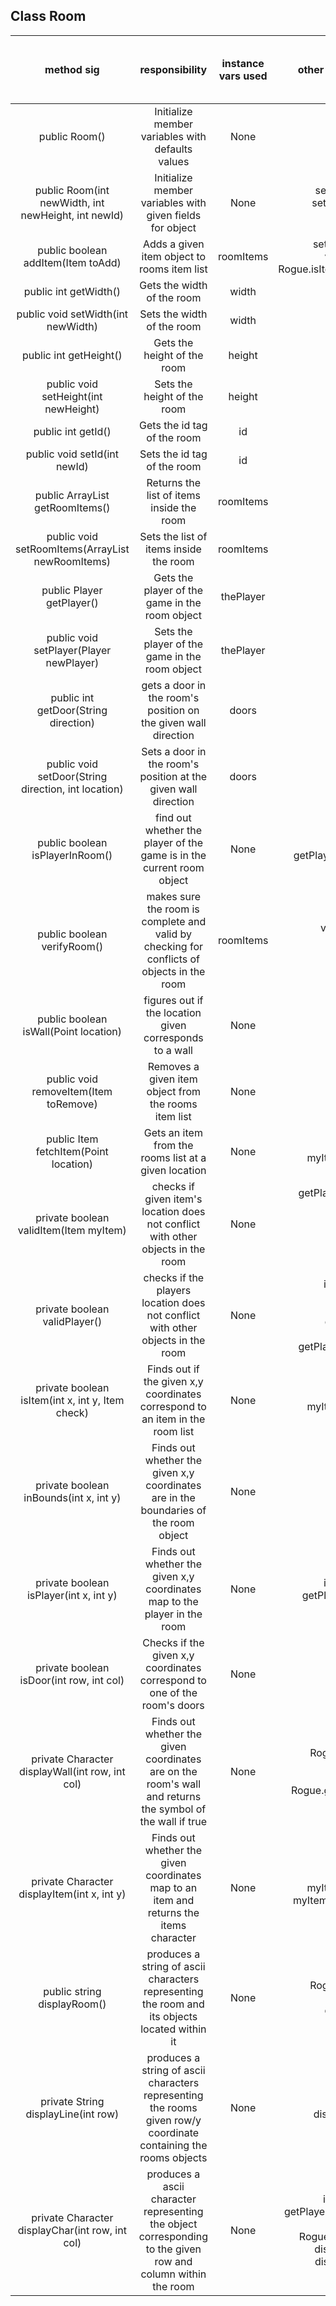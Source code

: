 
## Class Room

| method sig | responsibility | instance vars used | other class methods called | objects used with method calls | lines of code |
|:----------:|:--------------:|:------------------:|:--------------------------:|:------------------------------:|:-------------:|
|public Room()|Initialize member variables with defaults values|None|Room(0, 0, 0)|None|3
|public Room(int newWidth, int newHeight, int newId)|Initialize member variables with given fields for object|None|setWidth(newWidth)<br>setHeight(newHeight)<br>setId(newId)|None|5
|public boolean addItem(Item toAdd) |Adds a given item object to rooms item list|roomItems|setCurrentRoom(this)<br>validItem(toAdd)<br>Rogue.isItemPlayable(toAdd.getId())|Item, Rogue|13
|public int getWidth() |Gets the width of the room|width|None|None|3
|public void setWidth(int newWidth) |Sets the width of the room|width|None|None|3
|public int getHeight() |Gets the height of the room|height|None|None|3
|public void setHeight(int newHeight) |Sets the height of the room|height|None|None|3
|public int getId() |Gets the id tag of the room|id|None|None|3
|public void setId(int newId) |Sets the id tag of the room|id|None|None|3
|public ArrayList<Item> getRoomItems() |Returns the list of items inside the room|roomItems|None|Item list returned|3
|public void setRoomItems(ArrayList<Item> newRoomItems) |Sets the list of items inside the room|roomItems|None|Item list set|3
|public Player getPlayer() |Gets the player of the game in the room object|thePlayer|None|Player returned|3
|public void setPlayer(Player newPlayer) |Sets the player of the game in the room object|thePlayer|None|Player set|3
|public int getDoor(String direction) |gets a door in the room's position on the given wall direction|doors|None|None|6
|public void setDoor(String direction, int location) |Sets a door in the room's position at the given wall direction|doors|None|None|3
|public boolean isPlayerInRoom() |find out whether the player of the game is in the current room object|None|getPlayer()<br>getPlayer().getCurrentRoom()|Player, Room|8
|public boolean verifyRoom() |makes sure the room is complete and valid by checking for conflicts of objects in the room|roomItems|validItem(curItem)<br>validPlayer()<br>getDoor()|Item|16
|public boolean isWall(Point location) |figures out if the location given corresponds to a wall|None|getHeight()<br>getWidth()<br>isDoor(x, y)|None|8
|public void removeItem(Item toRemove) |Removes a given item object from the rooms item list|None|getRoomItems()|Item|6
|public Item fetchItem(Point location)|Gets an item from the rooms list at a given location|None|getRoomItems()<br>myItem.getXyLocation()|Item|13
|private boolean validItem(Item myItem) |checks if given item's location does not conflict with other objects in the room|None|getPlayer().getXyLocation()<br>isPlayer(x, y)<br>isDoor(y, x)<br>displayWall(y, x)<br>inBounds(x, y)<br>isItem(x, y)|Player, Item|8
|private boolean validPlayer() |checks if the players location does not conflict with other objects in the room|None|isPlayerInRoom()<br>isDoor(y, x)<br>displayWall(y, x)<br>displayItem(x, y)<br>inBounds(x, y)<br>getPlayer().getXyLocation()|Player|8
|private boolean isItem(int x, int y, Item check)|Finds out if the given x,y coordinates correspond to an item in the room list|None|getRoomItems()<br>myItem.getXyLocation()|Item|14
|private boolean inBounds(int x, int y)|Finds out whether the given x,y coordinates are in the boundaries of the room object|None|getWidth()<br>getHeight()|None|6
|private boolean isPlayer(int x, int y)|Finds out whether the given x,y coordinates map to the player in the room|None|isPlayerInRoom()<br>getPlayer.getXyLocation()|Player|9
|private boolean isDoor(int row, int col)|Checks if the given x,y coordinates correspond to one of the room's doors|None|getDoor("N")<br>getHeight()<br>getWidth()|None|12
|private Character displayWall(int row, int col)|Finds out whether the given coordinates are on the room's wall and returns the symbol of the wall if true|None|Rogue.symbolsExists()<br>getHeight()<br>getWidth()<br>Rogue.getSymbol("NS_WALL")|Rogue|10
|private Character displayItem(int x, int y)|Finds out whether the given coordinates map to an item and returns the items character|None|getRoomItems()<br>myItem.getXyLocation()<br>myItem.getDisplayCharacter()|Item|13
|public string displayRoom()|produces a string of ascii characters representing the room and its objects located within it|None|Rogue.symbolsExists()<br>getHeight()<br>displayLine(row)|Rogue|13
|private String displayLine(int row)|produces a string of ascii characters representing the rooms given row/y coordinate containing the rooms objects|None|getWidth()<br>displayChar(row, col)|None|7
|private Character displayChar(int row, int col)|produces a ascii character representing the object corresponding to the given row and column within the room|None|isPlayer(col, row)<br>getPlayer().getDisplayCharacter()<br>isDoor(row, col)<br>Rogue.getSymbol("DOOR")<br>displayItem(col, row)<br>displayWall(row, col)|Rogue, Player|13
